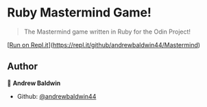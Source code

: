 # Ruby Mastermind Game!
>The Mastermind game written in Ruby for the Odin Project!

[[Run on Repl.it](https://repl.it/badge/github/andrewbaldwin44/Mastermind)](https://repl.it/github/andrewbaldwin44/Mastermind)

## Author

👤 **Andrew Baldwin**

- Github: [@andrewbaldwin44](https://github.com/andrewbaldwin44)
